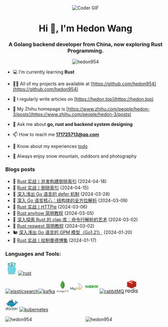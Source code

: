 <p align="center"><img  src="https://media.giphy.com/media/SWoSkN6DxTszqIKEqv/giphy.gif" alt="Coder GIF" width="500"></p>

<h1 align="center">Hi 👋, I'm Hedon Wang</h1>
<h3 align="center">A Golang backend developer from China, now exploring Rust Programming.</h3>

<p align="center"> <img src="https://komarev.com/ghpvc/?username=hedon954&label=Profile%20views&color=0e75b6&style=flat" alt="hedon954" /> </p>

- :computer: I’m currently learning **Rust**

- 👨‍💻 All of my projects are available at [https://github.com/hedon954](https://github.com/hedon954)

- 📝 I regularly write articles on [https://hedon.top](https://hedon.top)
  
- 🍞 My Zhihu homepage is [https://www.zhihu.com/people/hedon-3/posts](https://www.zhihu.com/people/hedon-3/posts)

- 💬 Ask me about **go, rust and backend system designing**

- 📫 How to reach me **171725713@qq.com**

- 📄 Know about my experiences [todo](todo)

- :mount_fuji: Always enjoy snow mountain, outdoors and photography

### Blogs posts

<!-- BLOG-POST-LIST:START -->
 - 🎃 [Rust 实战丨并发构建倒排索引](https://hedon.top/2024/04/18/rust-action-inverted-index-concurrency/) (2024-04-18)
 - 🐌 [Rust 实战丨倒排索引](https://hedon.top/2024/04/15/rust-action-inverted-index-demo/) (2024-04-15)
 - 🦁 [深入浅出 Go 语言的 defer 机制](https://hedon.top/2024/03/28/go-defer/) (2024-03-28)
 - 🍯 [深入 Go 语言核心：结构体的全方位解析](https://hedon.top/2024/03/09/go-struct/) (2024-03-09)
 - 🍭 [Rust 实战丨HTTPie](https://hedon.top/2024/03/06/rust-action-httpie/) (2024-03-06)
 - 🤯 [Rust anyhow 简明教程](https://hedon.top/2024/03/05/rust-crate-anyhow/) (2024-03-05)
 - 🍄 [深入探索 Rust 的 clap 库：命令行解析的艺术](https://hedon.top/2024/03/02/rust-crate-clap/) (2024-03-02)
 - 🐧 [Rust reqwest 简明教程](https://hedon.top/2024/03/02/rust-crate-reqwest/) (2024-03-02)
 - 🐿️ [深入浅出 Go 语言的 GPM 模型（Go1.21）](https://hedon.top/2024/01/20/go-gpm/) (2024-01-20)
 - 🍯 [Rust 实战丨绘制曼德博集](https://hedon.top/2024/01/17/rust-action-mandelbrot/) (2024-01-17)<!-- BLOG-POST-LIST:END -->

<h3 align="left">Languages and Tools:</h3>
<p align="left">  

<a href="https://golang.org" target="_blank" rel="noreferrer"> <img src="https://raw.githubusercontent.com/devicons/devicon/master/icons/go/go-original.svg" alt="go" width="40" height="40"/></a><a href="https://www.rust-lang.org" target="_blank" rel="noreferrer"><img src="https://www.rust-lang.org/static/images/rust-logo-blk.svg" alt="rust" width="40" height="40"/></a>&nbsp;

<a href="https://www.elastic.co" target="_blank" rel="noreferrer"> <img src="https://www.vectorlogo.zone/logos/elastic/elastic-icon.svg" alt="elasticsearch" width="40" height="40"/></a><a href="https://kafka.apache.org/" target="_blank" rel="noreferrer"><img src="https://www.vectorlogo.zone/logos/apache_kafka/apache_kafka-icon.svg" alt="kafka" width="40" height="40"/></a>&nbsp;<a href="https://www.mongodb.com/" target="_blank" rel="noreferrer"><img src="https://raw.githubusercontent.com/devicons/devicon/master/icons/mongodb/mongodb-original-wordmark.svg" alt="mongodb" width="40" height="40"/></a>&nbsp;<a href="https://www.mysql.com/" target="_blank" rel="noreferrer"><img src="https://raw.githubusercontent.com/devicons/devicon/master/icons/mysql/mysql-original-wordmark.svg" alt="mysql" width="40" height="40"/></a>&nbsp;&nbsp;<a href="https://www.nginx.com" target="_blank" rel="noreferrer"><img src="https://raw.githubusercontent.com/devicons/devicon/master/icons/nginx/nginx-original.svg" alt="nginx" width="40" height="40"/></a>&nbsp;<a href="https://www.rabbitmq.com" target="_blank" rel="noreferrer"><img src="https://www.vectorlogo.zone/logos/rabbitmq/rabbitmq-icon.svg" alt="rabbitMQ" width="40" height="40"/></a>&nbsp;<a href="https://redis.io" target="_blank" rel="noreferrer"><img src="https://raw.githubusercontent.com/devicons/devicon/master/icons/redis/redis-original-wordmark.svg" alt="redis" width="40" height="40"/></a>

<a href="https://www.docker.com/" target="_blank" rel="noreferrer"> <img src="https://raw.githubusercontent.com/devicons/devicon/master/icons/docker/docker-original-wordmark.svg" alt="docker" width="40" height="40"/></a>&nbsp;<a href="https://kubernetes.io" target="_blank" rel="noreferrer"><img src="https://www.vectorlogo.zone/logos/kubernetes/kubernetes-icon.svg" alt="kubernetes" width="40" height="40"/></a> 
<br>
<p><img align="left" width="50%" src="https://github-readme-stats.vercel.app/api?username=hedon954&show_icons=true&locale=en" alt="hedon954" /></p><p><img align="left" width="30%" src="https://github-readme-stats.vercel.app/api/top-langs?username=hedon954&show_icons=true&locale=en&layout=compact" alt="hedon954" /></p>

